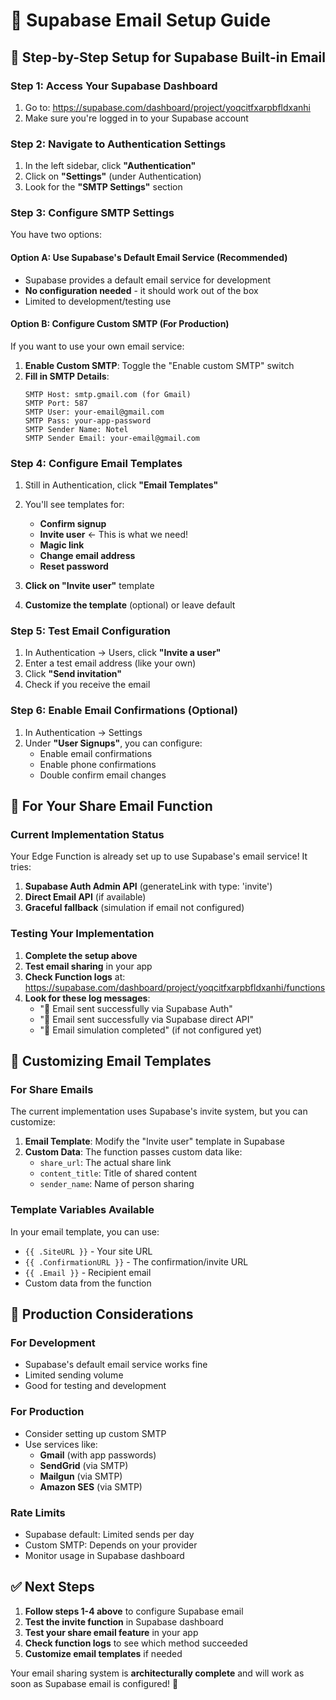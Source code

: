# 📧 Supabase Email Setup Guide

## 🎯 Step-by-Step Setup for Supabase Built-in Email

### Step 1: Access Your Supabase Dashboard
1. Go to: https://supabase.com/dashboard/project/yoqcitfxarpbfldxanhi
2. Make sure you're logged in to your Supabase account

### Step 2: Navigate to Authentication Settings
1. In the left sidebar, click **"Authentication"**
2. Click on **"Settings"** (under Authentication)
3. Look for the **"SMTP Settings"** section

### Step 3: Configure SMTP Settings
You have two options:

#### Option A: Use Supabase's Default Email Service (Recommended)
- Supabase provides a default email service for development
- **No configuration needed** - it should work out of the box
- Limited to development/testing use

#### Option B: Configure Custom SMTP (For Production)
If you want to use your own email service:

1. **Enable Custom SMTP**: Toggle the "Enable custom SMTP" switch
2. **Fill in SMTP Details**:
   ```
   SMTP Host: smtp.gmail.com (for Gmail)
   SMTP Port: 587
   SMTP User: your-email@gmail.com
   SMTP Pass: your-app-password
   SMTP Sender Name: Notel
   SMTP Sender Email: your-email@gmail.com
   ```

### Step 4: Configure Email Templates
1. Still in Authentication, click **"Email Templates"**
2. You'll see templates for:
   - **Confirm signup**
   - **Invite user** ← This is what we need!
   - **Magic link**
   - **Change email address**
   - **Reset password**

3. **Click on "Invite user"** template
4. **Customize the template** (optional) or leave default

### Step 5: Test Email Configuration
1. In Authentication → Users, click **"Invite a user"**
2. Enter a test email address (like your own)
3. Click **"Send invitation"**
4. Check if you receive the email

### Step 6: Enable Email Confirmations (Optional)
1. In Authentication → Settings
2. Under **"User Signups"**, you can configure:
   - Enable email confirmations
   - Enable phone confirmations
   - Double confirm email changes

## 🔧 For Your Share Email Function

### Current Implementation Status
Your Edge Function is already set up to use Supabase's email service! It tries:

1. **Supabase Auth Admin API** (generateLink with type: 'invite')
2. **Direct Email API** (if available)
3. **Graceful fallback** (simulation if email not configured)

### Testing Your Implementation
1. **Complete the setup above**
2. **Test email sharing** in your app
3. **Check Function logs** at: https://supabase.com/dashboard/project/yoqcitfxarpbfldxanhi/functions
4. **Look for these log messages**:
   - "📧 Email sent successfully via Supabase Auth"
   - "📧 Email sent successfully via Supabase direct API"
   - "📧 Email simulation completed" (if not configured yet)

## 🎨 Customizing Email Templates

### For Share Emails
The current implementation uses Supabase's invite system, but you can customize:

1. **Email Template**: Modify the "Invite user" template in Supabase
2. **Custom Data**: The function passes custom data like:
   - `share_url`: The actual share link
   - `content_title`: Title of shared content
   - `sender_name`: Name of person sharing

### Template Variables Available
In your email template, you can use:
- `{{ .SiteURL }}` - Your site URL
- `{{ .ConfirmationURL }}` - The confirmation/invite URL
- `{{ .Email }}` - Recipient email
- Custom data from the function

## 🚀 Production Considerations

### For Development
- Supabase's default email service works fine
- Limited sending volume
- Good for testing and development

### For Production
- Consider setting up custom SMTP
- Use services like:
  - **Gmail** (with app passwords)
  - **SendGrid** (via SMTP)
  - **Mailgun** (via SMTP)
  - **Amazon SES** (via SMTP)

### Rate Limits
- Supabase default: Limited sends per day
- Custom SMTP: Depends on your provider
- Monitor usage in Supabase dashboard

## ✅ Next Steps
1. **Follow steps 1-4 above** to configure Supabase email
2. **Test the invite function** in Supabase dashboard
3. **Test your share email feature** in your app
4. **Check function logs** to see which method succeeded
5. **Customize email templates** if needed

Your email sharing system is **architecturally complete** and will work as soon as Supabase email is configured! 🎉
